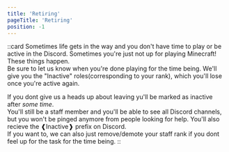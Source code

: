 ```yaml
---
title: 'Retiring'
pageTitle: 'Retiring'
position: -1
---
```


::card
Sometimes life gets in the way and you don't have time to play or be active in the Discord. Sometimes you're just not up for playing Minecraft! These things happen.   
Be sure to let us know when you're done playing for the time being. We'll give you the "Inactive" roles(corresponding to your rank), which you'll lose once you're active again.

If you dont give us a heads up about leaving yu'll be marked as inactive after _some time_.  
You'll still be a staff member and you'll be able to see all Discord channels, but you won't be pinged anymore from people looking for help.
You'll also recieve the ❰Inactive❱ prefix on Discord.  
If you want to, we can also just remove/demote your staff rank if you dont feel up for the task for the time being. 
::